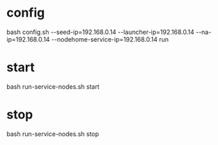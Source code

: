 # config
bash config.sh --seed-ip=192.168.0.14 --launcher-ip=192.168.0.14 --na-ip=192.168.0.14 --nodehome-service-ip=192.168.0.14 run

# start
bash run-service-nodes.sh start

# stop
bash run-service-nodes.sh stop
